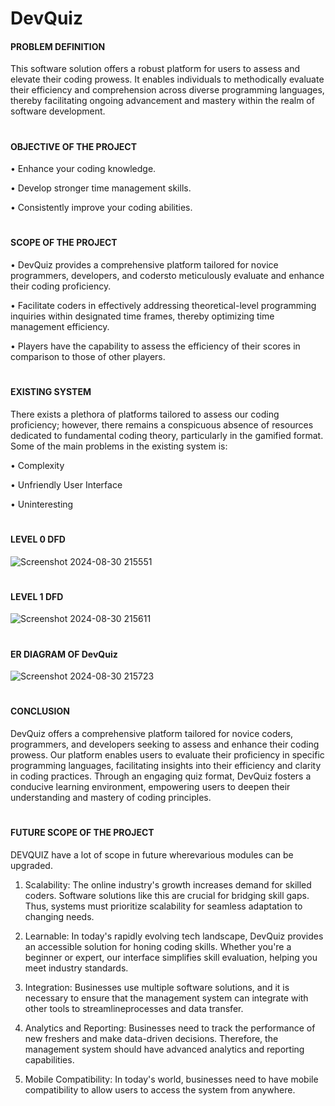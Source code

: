 # DevQuiz

#### PROBLEM DEFINITION

This software solution offers a robust platform for users to assess and elevate their coding
prowess. It enables individuals to methodically evaluate their efficiency and
comprehension across diverse programming languages, thereby facilitating ongoing
advancement and mastery within the realm of software development.


#
#### OBJECTIVE OF THE PROJECT

• Enhance your coding knowledge.

• Develop stronger time management skills.

• Consistently improve your coding abilities.


#
#### SCOPE OF THE PROJECT
 
• DevQuiz provides a comprehensive platform tailored for novice programmers,
developers, and codersto meticulously evaluate and enhance their coding proficiency.

• Facilitate coders in effectively addressing theoretical-level programming inquiries
within designated time frames, thereby optimizing time management efficiency.

• Players have the capability to assess the efficiency of their scores in comparison to
those of other players.


#
#### EXISTING SYSTEM
There exists a plethora of platforms tailored to assess our coding proficiency; however,
there remains a conspicuous absence of resources dedicated to fundamental coding
theory, particularly in the gamified format.
Some of the main problems in the existing system is:

• Complexity

• Unfriendly User Interface

• Uninteresting

#
#### LEVEL 0 DFD 
![Screenshot 2024-08-30 215551](https://github.com/user-attachments/assets/beef393f-b062-403b-86c1-843c73eb1c06)

#
#### LEVEL 1 DFD 
![Screenshot 2024-08-30 215611](https://github.com/user-attachments/assets/027b6a31-ee67-48fb-9dab-7cc8400b7e74)

#
#### ER DIAGRAM OF DevQuiz
![Screenshot 2024-08-30 215723](https://github.com/user-attachments/assets/0e03ba8b-5b69-4a9c-a70c-2229fb70f6d7)


#
#### CONCLUSION
DevQuiz offers a comprehensive platform tailored for novice coders, programmers, and
developers seeking to assess and enhance their coding prowess. Our platform enables users
to evaluate their proficiency in specific programming languages, facilitating insights into
their efficiency and clarity in coding practices. Through an engaging quiz format, DevQuiz
fosters a conducive learning environment, empowering users to deepen their understanding
and mastery of coding principles.

#
#### FUTURE SCOPE OF THE PROJECT
DEVQUIZ have a lot of scope in future wherevarious modules can be upgraded.

1. Scalability: The online industry's growth increases demand for skilled coders. Software
solutions like this are crucial for bridging skill gaps. Thus, systems must prioritize
scalability for seamless adaptation to changing needs.

2. Learnable: In today's rapidly evolving tech landscape, DevQuiz provides an accessible
solution for honing coding skills. Whether you're a beginner or expert, our interface
simplifies skill evaluation, helping you meet industry standards.

3. Integration: Businesses use multiple software solutions, and it is necessary to ensure that
the management system can integrate with other tools to streamlineprocesses and data
transfer.

4. Analytics and Reporting: Businesses need to track the performance of new freshers and
make data-driven decisions. Therefore, the management system should have advanced
analytics and reporting capabilities.

5. Mobile Compatibility: In today's world, businesses need to have mobile compatibility
to allow users to access the system from anywhere.



